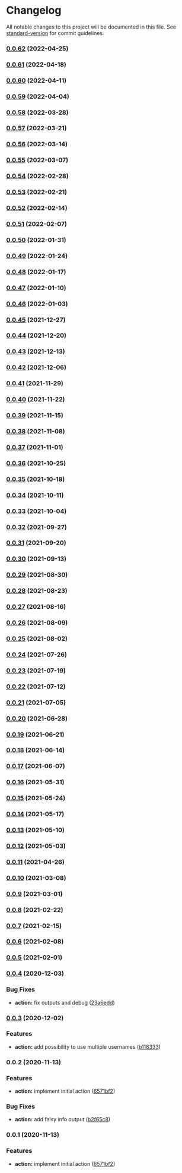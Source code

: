 # Changelog

All notable changes to this project will be documented in this file. See [standard-version](https://github.com/conventional-changelog/standard-version) for commit guidelines.

### [0.0.62](https://github.com/jurijzahn8019/action-is-user-member-of-teams/compare/v0.0.61...v0.0.62) (2022-04-25)

### [0.0.61](https://github.com/jurijzahn8019/action-is-user-member-of-teams/compare/v0.0.60...v0.0.61) (2022-04-18)

### [0.0.60](https://github.com/jurijzahn8019/action-is-user-member-of-teams/compare/v0.0.59...v0.0.60) (2022-04-11)

### [0.0.59](https://github.com/jurijzahn8019/action-is-user-member-of-teams/compare/v0.0.58...v0.0.59) (2022-04-04)

### [0.0.58](https://github.com/jurijzahn8019/action-is-user-member-of-teams/compare/v0.0.57...v0.0.58) (2022-03-28)

### [0.0.57](https://github.com/jurijzahn8019/action-is-user-member-of-teams/compare/v0.0.56...v0.0.57) (2022-03-21)

### [0.0.56](https://github.com/jurijzahn8019/action-is-user-member-of-teams/compare/v0.0.55...v0.0.56) (2022-03-14)

### [0.0.55](https://github.com/jurijzahn8019/action-is-user-member-of-teams/compare/v0.0.54...v0.0.55) (2022-03-07)

### [0.0.54](https://github.com/jurijzahn8019/action-is-user-member-of-teams/compare/v0.0.53...v0.0.54) (2022-02-28)

### [0.0.53](https://github.com/jurijzahn8019/action-is-user-member-of-teams/compare/v0.0.52...v0.0.53) (2022-02-21)

### [0.0.52](https://github.com/jurijzahn8019/action-is-user-member-of-teams/compare/v0.0.51...v0.0.52) (2022-02-14)

### [0.0.51](https://github.com/jurijzahn8019/action-is-user-member-of-teams/compare/v0.0.50...v0.0.51) (2022-02-07)

### [0.0.50](https://github.com/jurijzahn8019/action-is-user-member-of-teams/compare/v0.0.49...v0.0.50) (2022-01-31)

### [0.0.49](https://github.com/jurijzahn8019/action-is-user-member-of-teams/compare/v0.0.48...v0.0.49) (2022-01-24)

### [0.0.48](https://github.com/jurijzahn8019/action-is-user-member-of-teams/compare/v0.0.47...v0.0.48) (2022-01-17)

### [0.0.47](https://github.com/jurijzahn8019/action-is-user-member-of-teams/compare/v0.0.46...v0.0.47) (2022-01-10)

### [0.0.46](https://github.com/jurijzahn8019/action-is-user-member-of-teams/compare/v0.0.45...v0.0.46) (2022-01-03)

### [0.0.45](https://github.com/jurijzahn8019/action-is-user-member-of-teams/compare/v0.0.44...v0.0.45) (2021-12-27)

### [0.0.44](https://github.com/jurijzahn8019/action-is-user-member-of-teams/compare/v0.0.43...v0.0.44) (2021-12-20)

### [0.0.43](https://github.com/jurijzahn8019/action-is-user-member-of-teams/compare/v0.0.42...v0.0.43) (2021-12-13)

### [0.0.42](https://github.com/jurijzahn8019/action-is-user-member-of-teams/compare/v0.0.41...v0.0.42) (2021-12-06)

### [0.0.41](https://github.com/jurijzahn8019/action-is-user-member-of-teams/compare/v0.0.40...v0.0.41) (2021-11-29)

### [0.0.40](https://github.com/jurijzahn8019/action-is-user-member-of-teams/compare/v0.0.39...v0.0.40) (2021-11-22)

### [0.0.39](https://github.com/jurijzahn8019/action-is-user-member-of-teams/compare/v0.0.38...v0.0.39) (2021-11-15)

### [0.0.38](https://github.com/jurijzahn8019/action-is-user-member-of-teams/compare/v0.0.37...v0.0.38) (2021-11-08)

### [0.0.37](https://github.com/jurijzahn8019/action-is-user-member-of-teams/compare/v0.0.36...v0.0.37) (2021-11-01)

### [0.0.36](https://github.com/jurijzahn8019/action-is-user-member-of-teams/compare/v0.0.35...v0.0.36) (2021-10-25)

### [0.0.35](https://github.com/jurijzahn8019/action-is-user-member-of-teams/compare/v0.0.34...v0.0.35) (2021-10-18)

### [0.0.34](https://github.com/jurijzahn8019/action-is-user-member-of-teams/compare/v0.0.33...v0.0.34) (2021-10-11)

### [0.0.33](https://github.com/jurijzahn8019/action-is-user-member-of-teams/compare/v0.0.32...v0.0.33) (2021-10-04)

### [0.0.32](https://github.com/jurijzahn8019/action-is-user-member-of-teams/compare/v0.0.31...v0.0.32) (2021-09-27)

### [0.0.31](https://github.com/jurijzahn8019/action-is-user-member-of-teams/compare/v0.0.30...v0.0.31) (2021-09-20)

### [0.0.30](https://github.com/jurijzahn8019/action-is-user-member-of-teams/compare/v0.0.29...v0.0.30) (2021-09-13)

### [0.0.29](https://github.com/jurijzahn8019/action-is-user-member-of-teams/compare/v0.0.28...v0.0.29) (2021-08-30)

### [0.0.28](https://github.com/jurijzahn8019/action-is-user-member-of-teams/compare/v0.0.27...v0.0.28) (2021-08-23)

### [0.0.27](https://github.com/jurijzahn8019/action-is-user-member-of-teams/compare/v0.0.26...v0.0.27) (2021-08-16)

### [0.0.26](https://github.com/jurijzahn8019/action-is-user-member-of-teams/compare/v0.0.25...v0.0.26) (2021-08-09)

### [0.0.25](https://github.com/jurijzahn8019/action-is-user-member-of-teams/compare/v0.0.24...v0.0.25) (2021-08-02)

### [0.0.24](https://github.com/jurijzahn8019/action-is-user-member-of-teams/compare/v0.0.23...v0.0.24) (2021-07-26)

### [0.0.23](https://github.com/jurijzahn8019/action-is-user-member-of-teams/compare/v0.0.22...v0.0.23) (2021-07-19)

### [0.0.22](https://github.com/jurijzahn8019/action-is-user-member-of-teams/compare/v0.0.21...v0.0.22) (2021-07-12)

### [0.0.21](https://github.com/jurijzahn8019/action-is-user-member-of-teams/compare/v0.0.20...v0.0.21) (2021-07-05)

### [0.0.20](https://github.com/jurijzahn8019/action-is-user-member-of-teams/compare/v0.0.19...v0.0.20) (2021-06-28)

### [0.0.19](https://github.com/jurijzahn8019/action-is-user-member-of-teams/compare/v0.0.18...v0.0.19) (2021-06-21)

### [0.0.18](https://github.com/jurijzahn8019/action-is-user-member-of-teams/compare/v0.0.17...v0.0.18) (2021-06-14)

### [0.0.17](https://github.com/jurijzahn8019/action-is-user-member-of-teams/compare/v0.0.16...v0.0.17) (2021-06-07)

### [0.0.16](https://github.com/jurijzahn8019/action-is-user-member-of-teams/compare/v0.0.15...v0.0.16) (2021-05-31)

### [0.0.15](https://github.com/jurijzahn8019/action-is-user-member-of-teams/compare/v0.0.14...v0.0.15) (2021-05-24)

### [0.0.14](https://github.com/jurijzahn8019/action-is-user-member-of-teams/compare/v0.0.13...v0.0.14) (2021-05-17)

### [0.0.13](https://github.com/jurijzahn8019/action-is-user-member-of-teams/compare/v0.0.12...v0.0.13) (2021-05-10)

### [0.0.12](https://github.com/jurijzahn8019/action-is-user-member-of-teams/compare/v0.0.11...v0.0.12) (2021-05-03)

### [0.0.11](https://github.com/jurijzahn8019/action-is-user-member-of-teams/compare/v0.0.10...v0.0.11) (2021-04-26)

### [0.0.10](https://github.com/jurijzahn8019/action-is-user-member-of-teams/compare/v0.0.9...v0.0.10) (2021-03-08)

### [0.0.9](https://github.com/jurijzahn8019/action-is-user-member-of-teams/compare/v0.0.8...v0.0.9) (2021-03-01)

### [0.0.8](https://github.com/jurijzahn8019/action-is-user-member-of-teams/compare/v0.0.7...v0.0.8) (2021-02-22)

### [0.0.7](https://github.com/jurijzahn8019/action-is-user-member-of-teams/compare/v0.0.6...v0.0.7) (2021-02-15)

### [0.0.6](https://github.com/jurijzahn8019/action-is-user-member-of-teams/compare/v0.0.5...v0.0.6) (2021-02-08)

### [0.0.5](https://github.com/jurijzahn8019/action-is-user-member-of-teams/compare/v0.0.4...v0.0.5) (2021-02-01)

### [0.0.4](https://github.com/jurijzahn8019/action-is-user-member-of-teams/compare/v0.0.3...v0.0.4) (2020-12-03)


### Bug Fixes

* **action:** fix outputs and debug ([23a6edd](https://github.com/jurijzahn8019/action-is-user-member-of-teams/commit/23a6edd3850accbfd5a539cf1998168395dd6fda))

### [0.0.3](https://github.com/jurijzahn8019/action-is-user-member-of-teams/compare/v0.0.2...v0.0.3) (2020-12-02)


### Features

* **action:** add possibility to use multiple usernames ([b118333](https://github.com/jurijzahn8019/action-is-user-member-of-teams/commit/b1183330d7555d09b3fa0558fe74b07e255b9d47))

### 0.0.2 (2020-11-13)


### Features

* **action:** implement initial action ([6571bf2](https://github.com/jurijzahn8019/action-is-user-member-of-teams/commit/6571bf2ea472ef594e5bb707164a676f8d19f28f))


### Bug Fixes

* **action:** add falsy info output ([b2f65c8](https://github.com/jurijzahn8019/action-is-user-member-of-teams/commit/b2f65c89430427a5da22edd90528d1fc53080cae))

### 0.0.1 (2020-11-13)


### Features

* **action:** implement initial action ([6571bf2](https://github.com/jurijzahn8019/action-is-user-member-of-teams/commit/6571bf2ea472ef594e5bb707164a676f8d19f28f))
